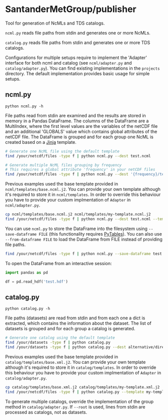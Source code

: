 # SantanderMetGroup/publisher

Tool for generation of NcMLs and TDS catalogs.

`ncml.py` reads file paths from stdin and generates one or more NcMLs.

`catalog.py` reads file paths from stdin and generates one or more TDS catalogs.

Configurations for multiple setups require to implement the 'Adapter' interface for both ncml and catalog (see `ncml/adapter.py` and `catalog/adapter.py`). You can find existing implementations in the `projects` directory. The default implementation provides basic usage for simple setups.

## ncml.py

`python ncml.py -h`

File paths read from stdin are examined and the results are stored in memory in a Pandas DataFrame. The columns of the DataFrame are a MultiIndex, where the first level values are the variables of the netCDF file and an additional 'GLOBALS' value which contains global attributes of the netCDF file. The DataFrame is grouped and for each group one NcML is created based on a [Jinja](https://jinja.palletsprojects.com/en/2.11.x/) template.

```bash
# Generate one NcML file using the default template
find /your/netcdf/files -type f | python ncml.py --dest test.ncml

# Generate multiple NcML files grouping by frequency
# This requires a global attribute 'frequency' in your netCDF files
find /your/netcdf/files -type f | python ncml.py --dest '{frequency}/test_{frequency}.ncml' --groupby frequency
```

Previous examples used the base template provided in `ncml/templates/base.ncml.j2`. You can provide your own template although it's required to store it in `ncml/templates`. In order to override this behaviour you have to provide your custom implmentation of `Adapter` in `ncml/adapter.py`.

```bash
cp ncml/templates/base.ncml.j2 ncml/templates/my-template.ncml.j2
find /your/netcdf/files -type f | python ncml.py --dest test.ncml --template my-template.ncml.j2
```

You can use `ncml.py` to store the DataFrame into the filesystem using `--save-dataframe FILE` (this functionality requires [PyTables](https://www.pytables.org/)). You can also use `--from-dataframe FILE` to load the DataFrame from FILE instead of providing file paths.

```bash
find /your/netcdf/files -type f | python ncml.py --save-dataframe test.hdf
```

To open the DataFrame from an interactive session:

```python
import pandas as pd

df = pd.read_hdf('test.hdf')
```

## catalog.py

`python catalog.py -h`

File paths (datasets) are read from stdin and from each one a dict is extracted, which contains the information about the dataset. The list of datasets is grouped and for each group a catalog is generated.

```bash
# Generate one catalog using the default template
find /your/datasets -type f | python catalog.py
find /your/datasets -type f | python catalog.py --dest alternative/directory
```

Previous examples used the base template provided in `catalog/templates/base.xml.j2`. You can provide your own template although it's required to store it in `catalog/templates`. In order to override this behaviour you have to provide your custom implmentation of `Adapter` in `catalog/adapter.py`.

```bash
cp catalog/templates/base.xml.j2 catalog/templates/my-template.xml.j2
find /your/netcdf/files -type f | python catalog.py --template my-template.xml.j2
```

To generate multiple catalogs, override the implementation of the group method in `catalog/adapter.py`. If `--root` is used, lines from stdin are processed as catalogs, not as datasets.
